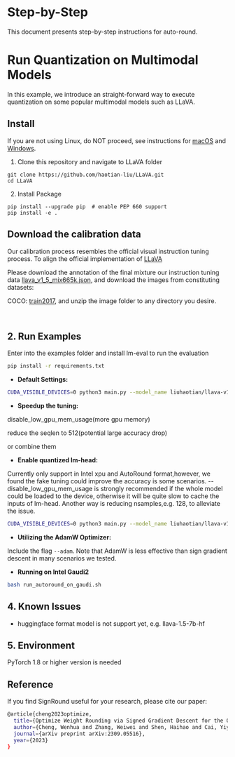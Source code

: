 Step-by-Step
============

This document presents step-by-step instructions for auto-round.
# Run Quantization on Multimodal Models

In this example, we introduce an straight-forward way to execute quantization on some popular multimodal models such as LLaVA. 

## Install
If you are not using Linux, do NOT proceed, see instructions for [macOS](https://github.com/haotian-liu/LLaVA/blob/main/docs/macOS.md) and [Windows](https://github.com/haotian-liu/LLaVA/blob/main/docs/Windows.md).

1. Clone this repository and navigate to LLaVA folder
```shell
git clone https://github.com/haotian-liu/LLaVA.git
cd LLaVA
```

2. Install Package
```
pip install --upgrade pip  # enable PEP 660 support
pip install -e .
```

## Download the calibration data

Our calibration process resembles the official visual instruction tuning process. To align the official implementation of [LLaVA](https://github.com/haotian-liu/LLaVA/tree/main?tab=readme-ov-file#visual-instruction-tuning)

Please download the annotation of the final mixture our instruction tuning data [llava_v1_5_mix665k.json](https://huggingface.co/datasets/liuhaotian/LLaVA-Instruct-150K/blob/main/llava_v1_5_mix665k.json), and download the images from constituting datasets:

COCO: [train2017](http://images.cocodataset.org/zips/train2017.zip), and unzip the image folder to any directory you desire.

<br />

## 2. Run Examples
Enter into the examples folder and install lm-eval to run the evaluation
```bash
pip install -r requirements.txt
```

- **Default Settings:**
```bash
CUDA_VISIBLE_DEVICES=0 python3 main.py --model_name liuhaotian/llava-v1.5-7b  --bits 4 --group_size 128
```

- **Speedup the tuning:**

disable_low_gpu_mem_usage(more gpu memory)

reduce the seqlen to 512(potential large accuracy drop)

or combine them

- **Enable quantized lm-head:**

Currently only support in Intel xpu and AutoRound format,however, we found the fake tuning could improve the accuracy is some scenarios. --disable_low_gpu_mem_usage is strongly recommended if the whole model could be loaded to the device, otherwise it will be quite slow to cache the inputs of lm-head. Another way is reducing nsamples,e.g. 128, to alleviate the issue.
```bash
CUDA_VISIBLE_DEVICES=0 python3 main.py --model_name liuhaotian/llava-v1.5-7b  --bits 4 --group_size 128 --quant_lm_head --disable_low_gpu_mem_usage
```

- **Utilizing the AdamW Optimizer:**

Include the flag `--adam`. Note that AdamW is less effective than sign gradient descent in many scenarios we tested.

- **Running on Intel Gaudi2**
```bash
bash run_autoround_on_gaudi.sh
```


## 4. Known Issues
* huggingface format model is not support yet, e.g. llava-1.5-7b-hf


## 5. Environment

PyTorch 1.8 or higher version is needed


## Reference
If you find SignRound useful for your research, please cite our paper:
```bash
@article{cheng2023optimize,
  title={Optimize Weight Rounding via Signed Gradient Descent for the Quantization of LLMs},
  author={Cheng, Wenhua and Zhang, Weiwei and Shen, Haihao and Cai, Yiyang and He, Xin and Lv, Kaokao},
  journal={arXiv preprint arXiv:2309.05516},
  year={2023}
}
```







